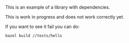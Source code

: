 This is an example of a library with dependencies.

This is work in progress and does not work correctly yet.

If you want to see it fail you can do:

```
bazel build //tests/hello
```
